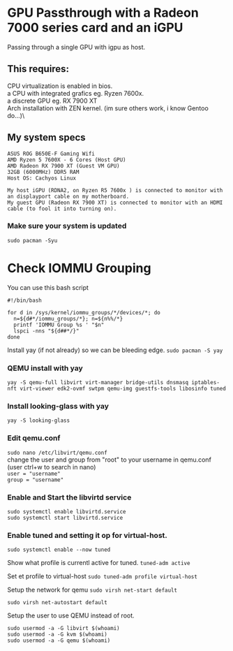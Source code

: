 # GPU Passthrough with a Radeon 7000 series card and an iGPU
Passing through a single GPU with igpu as host.

## This requires:
CPU virtualization is enabled in bios.\
a CPU with integrated grafics eg. Ryzen 7600x.\
a discrete GPU eg. RX 7900 XT\
Arch installation with ZEN kernel. (im sure others work, i know Gentoo do...)\

## My system specs
    ASUS ROG B650E-F Gaming Wifi
    AMD Ryzen 5 7600X - 6 Cores (Host GPU)
    AMD Radeon RX 7900 XT (Guest VM GPU)
    32GB (6000MHz) DDR5 RAM
    Host OS: Cachyos Linux

    My host iGPU (RDNA2, on Ryzen R5 7600x ) is connected to monitor with an displayport cable on my motherboard.
    My guest GPU (Radeon RX 7900 XT) is connected to monitor with an HDMI cable (to fool it into turning on).

### Make sure your system is updated
`sudo pacman -Syu`

# Check IOMMU Grouping
You can use this bash script
```
#!/bin/bash

for d in /sys/kernel/iommu_groups/*/devices/*; do
  n=${d#*/iommu_groups/*}; n=${n%%/*}
  printf 'IOMMU Group %s ' "$n"
  lspci -nns "${d##*/}"
done
```

Install yay (if not already) so we can be bleeding edge.
`sudo pacman -S yay`

### QEMU install with yay
`yay -S qemu-full libvirt virt-manager bridge-utils dnsmasq iptables-nft virt-viewer edk2-ovmf swtpm qemu-img guestfs-tools libosinfo tuned`
### Install looking-glass with yay
`yay -S looking-glass`

### Edit qemu.conf
`sudo nano /etc/libvirt/qemu.conf`\
change the user and group from "root" to your username in qemu.conf (user ctrl+w to search in nano)\
`user = "username"`\
`group = "username"`

### Enable and Start the libvirtd service
`sudo systemctl enable libvirtd.service`\
`sudo systemctl start libvirtd.service`

### Enable tuned and setting it op for virtual-host.
`sudo systemctl enable --now tuned`

Show what profile is currentl active for tuned.
`tuned-adm active`

Set et profile to virtual-host
`sudo tuned-adm profile virtual-host`

Setup the network for qemu
`sudo virsh net-start default`

`sudo virsh net-autostart default`

Setup the user to use QEMU instead of root.

`sudo usermod -a -G libvirt $(whoami)`\
`sudo usermod -a -G kvm $(whoami)`\
`sudo usermod -a -G qemu $(whoami)`






